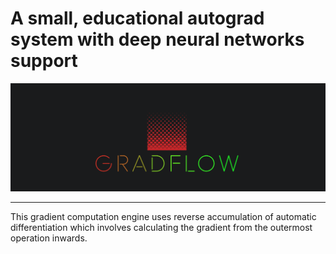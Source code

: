 # A small, educational autograd system with deep neural networks support
![gradflow](assets/logo.png "gradflow")

---
This gradient computation engine uses reverse accumulation of automatic differentiation which involves calculating the gradient from the outermost operation inwards.